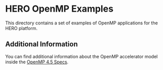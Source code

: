 # HERO OpenMP Examples
This directory contains a set of examples of OpenMP applications for the HERO platform.

## Additional Information
You can find additional information about the OpenMP accelerator model inside the [OpenMP 4.5 Specs](https://www.openmp.org/wp-content/uploads/openmp-examples-4.5.0.pdf).
